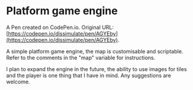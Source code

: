 # Platform game engine

A Pen created on CodePen.io. Original URL: [https://codepen.io/dissimulate/pen/AGYEby](https://codepen.io/dissimulate/pen/AGYEby).

A simple platform game engine, the map is customisable and scriptable. Refer to the comments in the "map" variable for instructions.

I plan to expand the engine in the future, the ability to use images for tiles and the player is one thing that I have in mind. Any suggestions are welcome.